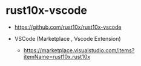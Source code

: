 # rust10x-vscode

- https://github.com/rust10x/rust10x-vscode

- VSCode (Marketplace , Vscode Extension)

  - https://marketplace.visualstudio.com/items?itemName=rust10x.rust10x
